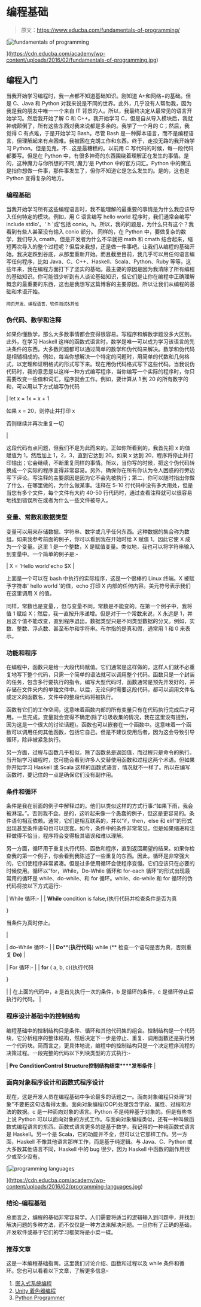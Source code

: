 # 编程基础

> 原文：<https://www.educba.com/fundamentals-of-programming/>

[![fundamentals of programming](img/cde33b1994144307f7c9d9417406fddb.png)

](https://cdn.educba.com/academy/wp-content/uploads/2016/02/fundamentals-of-programming.jpg) 

## 编程入门

当我开始学习编程时，我一点都不知道基础知识。刚知道 A+和网络+的基础。但是 C、Java 和 Python 对我来说是不同的世界。此外，几乎没有人帮助我，因为我是我的朋友中唯一一个来自 IT 背景的人。所以，我最终决定从最常见的语言开始学习。然后我开始了解 C 和 C++。我开始学习 C，但是自从导入模块后，我就神魂颠倒了，所有这些东西对我来说都是多余的。我学了一个月的 C；然后，我觉得 C 有点难，于是开始学习 Bash。尽管 Bash 是一种脚本语言，而不是编程语言，但理解起来有点困难。我被困在克朗工作和东西。终于，走投无路的我开始学习 Python。但是见鬼，不…这是最糟糕的。以前用 C 写代码的时候，每一段代码都要写。但是在 Python 中，有很多神奇的东西围绕着理解正在发生的事情。是的，这种魔力与你所想的不同,‘魔力’是 Python 中的官方词汇。Python 中的魔法是指你想做一件事，那件事发生了，但你不知道它是怎么发生的。是的，这也是 Python 变得复杂的地方。

### 编程基础

当我开始学习所有这些编程语言时，我不能理解的最重要的事情是为什么我应该导入任何特定的模块。例如，用 C 语言编写 hello world 程序时，我们通常会编写' include stdio'。' h '或'包括 conio。h。所以，我的问题是，为什么只有这个？我看到有些人甚至没有输入 conio 部分。
同样的，在 Python 中，要做复杂的数学，我们导入 cmath，但是开发者为什么不早就把 math 和 cmath 结合起来，缩短两次导入的整个过程呢？但后来我想，还是做一件事吧。让我们从编程的基础开始。我决定跌到谷底，从那里重新开始。而且截至目前，我几乎可以用任何语言编写任何程序，比如 Java、C、C++、Haskell、Scala、Python、Ruby 等等。这些年来，我在编程方面打下了坚实的基础。最主要的原因是因为我清除了所有编程的基础知识。你可能很少听到有人谈论基础知识，但它们是让你在编程中正确理解概念的最重要的东西，这也是我想写这篇博客的主要原因。所以让我们从编程的基础和术语开始。

<small>网页开发、编程语言、软件测试&其他</small>

### 伪代码、数学和注释

如果你懂数学，那么大多数事情都会变得很容易。写程序和解数学题没多大区别。此外，在学习 Haskell 这样的函数式语言时，数学是唯一可以成为学习该语言的先决条件的东西。大多数问题都可以通过简单的数学和伪代码来解决。数学和伪代码是相辅相成的。例如，每当你想解决一个特定的问题时，用简单的代数和几何格式，以定理和证明格式的形式写下来。现在用伪代码格式写下这些代码。当我说伪代码时，我的意思是以这样一种方式编写程序，当你编写一个实际的程序时，你只需要改变一些值和词汇，程序就会工作。例如，要计算从 1 到 20 的所有数字的和，可以用以下方式编写伪代码

| let x = 1x = x + 1

如果 x = 20，则停止并打印 x

否则继续并再次重复一切

 |

这段代码有点问题，但我们不是为此而来的。正如你所看到的，我首先把 x 的值赋值为 1，然后加上 1，2，3，直到它达到 20。如果 x 达到 20，程序将停止并打印输出；它会继续，不断重复同样的事情。所以，当你写的时候，把这个伪代码转换成一个实际的程序变得非常容易。另外，确保你在所有你认为令人困惑的行旁边写下评论。写注释的主要原因是因为它不会先被执行；第二，你可以随时指出你做了什么，在哪里做的，为什么做某事。注释在 5-10 行代码中没有多大用处，但是当您有多个文件，每个文件有大约 40-50 行代码时，通过查看注释就可以很容易地找到错误所在或者为什么一些文件被导入。

### 变量、常数和数据类型

变量可以用来存储数据、字符串、数字或几乎任何东西。这种数据的集合称为数组。如果我参考前面的例子，你可以看到我在开始时给 X 赋值 1。因此它使 X 成为一个变量。这里 1 是一个整数，X 是赋值变量。类似地，我也可以将字符串输入到变量中。一个简单的例子是:-

| X = 'Hello world'echo $X |

上面是一个可以在 bash 中执行的实际程序，这是一个很棒的 Linux 终端。X 被赋予字符串' hello world '的值，echo 打印 X 内部的任何内容。美元符号表示我们在这里调用 X 的值。

同样，常数也是变量，，但与变量不同，常数是不能变的。在第一个例子中，我将值 1 赋给 X；然后，我一直按升序递增。但是对于一个常数来说，X 永远是 1，并且这个值不能改变，直到程序退出。数据类型只是不同类型数据的分叉。例如，实数、整数、浮点数、甚至布尔和字符串。布尔指的是真和假，通常用 1 和 0 来表示。

### 功能和程序

在编程中，函数只是给一大段代码赋值。它们通常是这样做的，这样人们就不必重复地写下整个代码，只需一个简单的语法就可以调用整个代码。函数只是一个封装的任务，包含多行要执行的指令。编写大型代码时，函数通常是预先开发好的，并存储在文件夹内的单独文件中。以后，无论何时需要这段代码，都可以调用文件名或定义的函数名，文件中的整段代码将被执行。

函数有它们的工作空间，这意味着函数内部的所有变量只有在代码执行完成后才可用。一旦完成，变量就会变得不确定(除了垃圾收集的情况，我在这里没有提到，因为这是一个很大的讨论话题)。函数也可以嵌套在一个函数中。这意味着一个函数可以调用任何其他函数，包括它自己。但是不建议使用后者，因为这会导致引导循环，除非被紧急执行。

另一方面，过程与函数几乎相似，除了函数总是返回值，而过程只是命令的执行。当开始学习编程时，您可能会看到许多人交替使用函数和过程这两个术语。但如果你开始学习 Haskell 或 Scala 这样的函数式语言，情况就不一样了。所以在编写函数时，要记住的一点是确保它们没有副作用。

### 条件和循环

条件是我在前面的例子中解释过的。他们以类似这样的方式行事:“如果下雨，我会被淋湿。”。否则我不会。是的，这听起来像一个愚蠢的例子，但这是更容易的。条件语句相互依赖。通常，它们是相互联系的，并以“if，then，else 和 elif”的形式出现甚至条件语句也可以嵌套。如今，条件中的条件非常常见，但是如果缩进和注释做得不恰当，程序将会变得极其错误和难以理解。

另一方面，循环用于重复执行代码、函数和程序，直到返回期望的结果。如果你检查我的第一个例子，你会看到我陈述了一些重复的东西。因此，循环是非常强大的，它们使程序非常紧凑。但是过多使用循环会使程序变慢。它们应该只在必要的时候使用。循环以“for，While，Do-While 循环和 for-each 循环”的形式出现最常用的循环是 while、do-while、和 for 循环。while、do-while 和 for 循环的伪代码将按以下方式运行:-

| While 循环:- |
| **While** condition is false,{执行代码并检查条件是否为真

}

当条件为真时停止。

 |

| do–While 循环:- |
| **Do****{**执行代码**} while (** 检查一个语句是否为真，否则重复 **Do)** |

| For 循环:- |
| **for** ( a, b, c){执行代码

}

 |
| 在上面的代码中，a 是首先执行一次的条件，b 是循环的条件，c 是循环停止后执行的代码。 |

### 程序设计基础中的控制结构

编程基础中的控制结构只是条件、循环和其他代码集的组合。控制结构是一个代码块，它分析程序的整体结构，然后决定下一步是停止、重复、调用函数还是执行另一个代码块。简而言之，更具体地说，编程中的控制结构只是一个决定程序流程的决策过程。一段完整的代码以下列块类型的方式执行:-

| **Pre Condition****Control Structure****控制结构结束****发布条件** |

### 面向对象程序设计和函数式程序设计

现在，这是开发人员在编程基础中争论最多的话题之一。面向对象编程只处理“对象”不要把这句话看得太重。面向对象编程(OOP)处理包含字段、属性、过程和方法的数据。c 是一种面向对象的语言。Python 不是纯粹基于对象的。但是有些书上说 Python 可以以面向对象的方式工作。与面向对象编程类似，还有一种叫做函数式编程语言的东西。函数式语言更多的是基于数学。我记得的一种纯函数式语言是 Haskell。另一个是 Scala，它的功能并不全，但可以让它那样工作。另一方面，Haskell 不像其他语言那样工作，而是基于纯逻辑。与 Java、C、Python 或大多数其他语言不同，Haskell 中的 bug 很少，因为 Haskell 中函数的副作用很少或至少没有。

[![programming languages](img/e0cda45fb11ee80c6a1f34dd91c99c07.png)

](https://cdn.educba.com/academy/wp-content/uploads/2016/02/programming-languages.jpg) 

### 结论–编程基础

总而言之，编程的基础非常容易学。人们需要将适当的逻辑输入到问题中，并找到解决问题的多种方法，而不仅仅是一种方法来解决问题。一旦你有了正确的基础，开发软件或基于它们的学习框架将是小菜一碟。

### 推荐文章

这是一本编程基础指南。这里我们讨论介绍、函数和过程以及 while 条件和循环。您也可以看看以下文章，了解更多信息–

1.  [嵌入式系统编程](https://www.educba.com/embedded-system-programming/)
2.  [Unity 着色器编程](https://www.educba.com/popular/unity-shader-programming/)
3.  [Python Programmer](https://www.educba.com/popular/python-programmer/)





